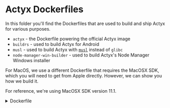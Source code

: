 # Actyx Dockerfiles

In this folder you'll find the Dockerfiles that are used to build and ship Actyx for various purposes.

- `actyx` - the Dockerfile powering the official Actyx image
- `buildrs` - used to build Actyx for Android
- `musl` - used to build Actyx with [`musl`](https://musl.libc.org/) instead of `glibc`
- `node-manager-win-builder` - used to build Actyx's Node Manager Windows installer

For MacOS, we use a different Dockerfile that requires the MacOSX SDK,
which you will need to get from Apple directly. However, we can show you how we build it.

For reference, we're using MacOSX SDK version 11.1.

<details>
<summary>Dockerfile</summary>

```docker
FROM ubuntu:20.04

ENV TZ=Europe/Berlin
RUN ln -snf /usr/share/zoneinfo/$TZ /etc/localtime && echo $TZ > /etc/timezone

RUN apt-get update && apt-get -y install clang cmake git patch python libssl-dev lzma-dev libxml2-dev bash curl
RUN git clone https://github.com/tpoechtrager/osxcross.git

WORKDIR /osxcross
COPY tar/* tarballs/ # this is where the SDKs go
RUN UNATTENDED=1 SDK_VERSION=11.1 ./build.sh
ENV PATH=$PATH:/osxcross/target/bin

RUN groupadd -g 1000 builder && useradd -m -u 1000 -g 1000 builder
USER builder

ARG RUSTVER=1.72.1
ENV CARGO_BUILD_TARGET=x86_64-apple-darwin
RUN curl https://sh.rustup.rs -sSf | sh -s -- \
    --default-toolchain ${RUSTVER} \
    --profile minimal \
    --target ${CARGO_BUILD_TARGET} \
    -y
ENV PATH=/home/builder/.cargo/bin:$PATH
ENV CARGO_HOME=/home/builder/.cargo
RUN rustup target add aarch64-apple-darwin

ENV CC_x86_64_apple_darwin="o64-clang"
ENV CXX_x86_64_apple_darwin="o64-clang++"
ENV CC_aarch64_apple_darwin="aarch64-apple-darwin20.2-clang"
ENV CXX_aarch64_apple_darwin="aarch64-apple-darwin20.2-clang++"
RUN echo '[target.x86_64-apple-darwin]\n\
linker = "x86_64-apple-darwin20.2-clang"\n\
ar = "x86_64-apple-darwin20.2-ar"\n\
[target.aarch64-apple-darwin]\n\
linker = "aarch64-apple-darwin20.2-clang"\n\
ar = "aarch64-apple-darwin20.2-ar"' > /home/builder/.cargo/config

USER root
RUN apt-get install -y protobuf-compiler

RUN mkdir /src && chown builder:builder /src
WORKDIR /src

LABEL org.opencontainers.image.source https://github.com/Actyx/osxbuilder
LABEL org.opencontainers.image.description "OSX Builder image for Actyx"
```
<details>
